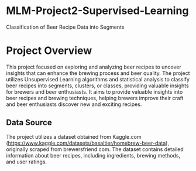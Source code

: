 # MLM-Project2-Supervised-Learning

Classification of Beer Recipe Data into Segments


# Project Overview

This project focused on exploring and analyzing beer recipes to uncover insights that can enhance the brewing process and beer quality. The project utilizes Unsupervised Learning algorithms and statistical analysis to classify beer recipes into segments, clusters, or classes, providing valuable insights for brewers and beer enthusiasts. It aims to provide valuable insights into beer recipes and brewing techniques, helping brewers improve their craft and beer enthusiasts discover new and exciting recipes.


## Data Source
The project utilizes a dataset obtained from Kaggle.com (https://www.kaggle.com/datasets/basaltier/homebrew-beer-data), originally scraped from brewersfriend.com. The dataset contains detailed information about beer recipes, including ingredients, brewing methods, and user ratings.


